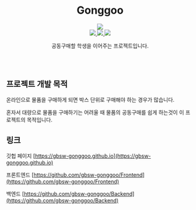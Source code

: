 <h1 align="center">Gonggoo</h1>
<p align="center">
  <a href="https://gbsw-gonggoo.github.io">
    <img src="https://img.shields.io/badge/%F0%9F%92%A1%20gonggoo-introduce-00ACD7.svg?style=flat-square" />
  </a>
  <br/>
  <a href="https://nodejs.org">
    <img src="https://img.shields.io/badge/node-v16.15.1-89C141?logo=node.js&logoColor=white&style=flat-square" />
  </a>
  <a href="https://expressjs.org">
    <img src="https://img.shields.io/badge/express-v4.17.1-353535?logo=express&logoColor=white&style=flat-square" />
  </a>
  <a href="https://reactjs.org/">
    <img src="https://img.shields.io/badge/react-v17.0.2-61DAFB?logo=react&logoColor=white&style=flat-square" />
  </a>
</p>
<p align="center">
  공동구매할 학생을 이어주는 프로젝트입니다.
</p>
<br/>
<br/>

## 프로젝트 개발 목적
온라인으로 물품을 구매하게 되면 박스 단위로 구매해야 하는 경우가 많습니다.

혼자서 대량으로 물품을 구매하기는 어려울 때 
물품의 공동구매를 쉽게 하는것이 이 프로젝트의 목적입니다.

## 링크
깃헙 페이지 [https://gbsw-gonggoo.github.io](https://gbsw-gonggoo.github.io)

프론트엔드 [https://github.com/gbsw-gonggoo/Frontend](https://github.com/gbsw-gonggoo/Frontend)

백엔드 [https://github.com/gbsw-gonggoo/Backend](https://github.com/gbsw-gonggoo/Backend)
